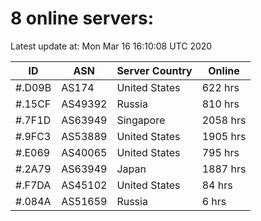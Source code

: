 # 8 online servers:

Latest update at: Mon Mar 16 16:10:08 UTC 2020

| ID | ASN | Server Country | Online |
| -- | --- | -------------- | ------ |
| #.D09B | AS174 | United States | 622 hrs |
| #.15CF | AS49392 | Russia | 810 hrs |
| #.7F1D | AS63949 | Singapore | 2058 hrs |
| #.9FC3 | AS53889 | United States | 1905 hrs |
| #.E069 | AS40065 | United States | 795 hrs |
| #.2A79 | AS63949 | Japan | 1887 hrs |
| #.F7DA | AS45102 | United States | 84 hrs |
| #.084A | AS51659 | Russia | 6 hrs |

